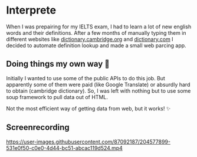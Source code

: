 # Interprete
When I was prepairing for my IELTS exam, I had to learn a lot of new english words and their definitions. After a few months of manually typing them in different websites like [dictionary.cambridge.org](https://dictionary.cambridge.org/) and [dictionary.com](https://www.dictionary.com/browse/org) I decided to automate definition lookup and made a small web parcing app.

## Doing things my own way 🦄 
Initially I wanted to use some of the public APIs to do this job. But apparently some of them were paid (like Google Translate) or absurdly hard to obtain (cambridge dictionary). So, I was left with nothing but to use some soup framework to pull data out of HTML. 

Not the most efficient way of getting data from web, but it works! ✨

## Screenrecording


https://user-images.githubusercontent.com/87092187/204577899-531e0f50-c0e0-4d44-bc51-abcac119d524.mp4


